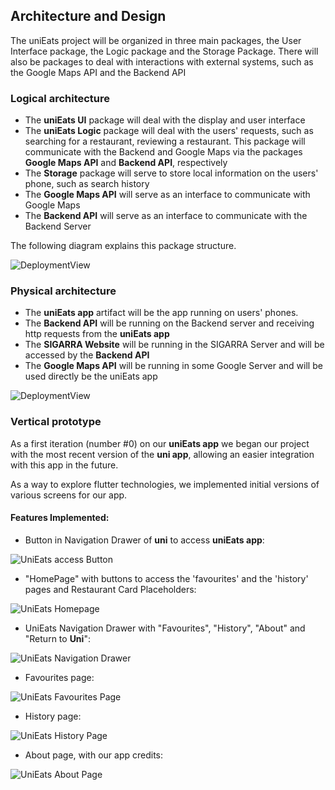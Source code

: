 ## Architecture and Design

The uniEats project will be organized in three main packages, the User Interface package, the Logic package and the Storage Package. There will also be packages to deal with interactions with external systems, such as the Google Maps API and the Backend API

### Logical architecture

- The **uniEats UI** package will deal with the display and user interface
- The **uniEats Logic** package will deal with the users' requests, such as searching for a restaurant, reviewing a restaurant. This package will communicate with the Backend and Google Maps via the packages **Google Maps API** and **Backend API**, respectively
- The **Storage** package will serve to store local information on the users' phone, such as search history
- The **Google Maps API** will serve as an interface to communicate with Google Maps
- The **Backend API** will serve as an interface to communicate with the Backend Server

The following diagram explains this package structure.

![DeploymentView](/images/PackagesDiagram.png)

### Physical architecture

- The **uniEats app** artifact will be the app running on users' phones.
- The **Backend API** will be running on the Backend server and receiving http requests from the **uniEats app**
- The **SIGARRA Website** will be running in the SIGARRA Server and will be accessed by the **Backend API**
- The **Google Maps API** will be running in some Google Server and will be used directly be the uniEats app

![DeploymentView](/images/DeploymentDiagram.png)

### Vertical prototype

As a first iteration (number #0) on our **uniEats app** we began our project with the most recent version of the **uni app**, allowing an easier integration with this app in the future. 

As a way to explore flutter technologies, we implemented initial versions of various screens for our app. 
#### Features Implemented:

- Button in Navigation Drawer of **uni** to access **uniEats app**:

![UniEats access Button](/images/vertical_prototype/unieats_access_button.png)

- "HomePage" with buttons to access the 'favourites' and the 'history' pages and Restaurant Card Placeholders:

![UniEats Homepage](/images/vertical_prototype/unieats_home_page.png)

- UniEats Navigation Drawer with "Favourites", "History", "About" and "Return to **Uni**":

![UniEats Navigation Drawer](/images/vertical_prototype/unieats_nav_drawer.png)

- Favourites page:

![UniEats Favourites Page](/images/vertical_prototype/unieats_favourites_page.png)

- History page:

![UniEats History Page](/images/vertical_prototype/unieats_history_page.png)

- About page, with our app credits: 

![UniEats About Page](/images/vertical_prototype/unieats_about_page.png)